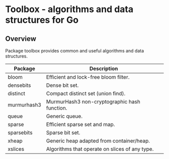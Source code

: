 # Toolbox - algorithms and data structures for Go

## Overview

Package toolbox provides common and useful algorithms and data structures.

| Package     | Description
|-------------|------------
| bloom       | Efficient and lock-free bloom filter.
| densebits   | Dense bit set.
| distinct    | Compact distinct set (union find).
| murmurhash3 | MurmurHash3 non-cryptographic hash function.
| queue       | Generic queue.
| sparse      | Efficient sparse set and map.
| sparsebits  | Sparse bit set.
| xheap       | Generic heap adapted from container/heap.
| xslices     | Algorithms that operate on slices of any type.
